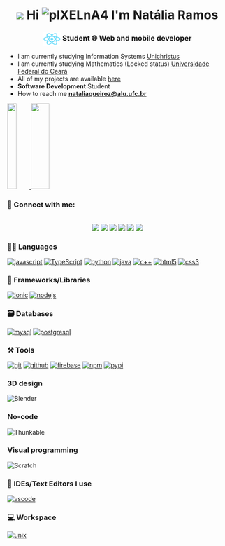 
 <h1  <h1 align="center"> <h1 align="center"><img src="https://raw.githubusercontent.com/MartinHeinz/MartinHeinz/master/wave.gif" width="30"> Hi <img <img width="30" height="477" alt="pIXELnA4" src="https://github.com/user-attachments/assets/a01a29ac-c681-47a2-b458-61cb82b40251"  />  I'm Natália Ramos </h1>
<h3 align="center"> <img align="center" alt="kishar-React" height="30" width="40" src="https://raw.githubusercontent.com/devicons/devicon/master/icons/react/react-original.svg"> Student 🌐 Web and mobile developer</h3>


- I am currently studying Information Systems <a href="https://www.unichristus.edu.br/" target="_blank" rel="noopener noreferrer">Unichristus</a>
- I am currently studying Mathematics (Locked status) <a href="https://www.ufc.br/" target="_blank" rel="noopener noreferrer">Universidade Federal do Ceará</a>
- All of my projects are available <a href="https://nataliaramos.github.io" target="_blank" rel="noopener noreferrer">here</a>
- **Software Development** Student 
- How to reach me **nataliaqueiroz@alu.ufc.br**

<a href="https://github.com/anuraghazra/github-readme-stats">
  <img width="41%" height="195px"src="https://github-readme-stats.vercel.app/api?username=nataliakishar&theme=radical&show_icons=true&hide=issues" style="max-width: 10%;" />
  <img width="41%" height="195px" src="https://github-readme-stats.vercel.app/api/top-langs/?username=nataliakishar&theme=radical&show_icons=true&hide=issues" style="max-width: 20%;"/>
 
</a>

### 🤝 Connect with me:

<div style="display: inline_block"><br>

 <div align="center">
  <a href="https://www.youtube.com/channel/UCwvkyv8QI-ocrnZ4Z6Te8Hg" target="_blank"><img src="https://img.shields.io/badge/YouTube-FF0000?style=for-the-badge&logo=youtube&logoColor=white" target="_blank"></a>
  <a href="https://www.instagram.com/na.r.a.v/" target="_blank"><img src="https://img.shields.io/badge/-Instagram-%23E4405F?style=for-the-badge&logo=instagram&logoColor=white" target="_blank"></a>
  <a href = "mailto:rbiomatematica@gmail.com"><img src="https://img.shields.io/badge/-Gmail-%23333?style=for-the-badge&logo=gmail&logoColor=white" target="_blank"></a>
  <a href="https://www.linkedin.com/in/nat%C3%A1lia-ramos-b9322148/" target="_blank"><img src="https://img.shields.io/badge/-LinkedIn-%230077B5?style=for-the-badge&logo=linkedin&logoColor=white" target="_blank"></a> 
  <a href="http://lattes.cnpq.br/7258973510195914"_blank"><img height="35em"src="http://www.portalfea.fea.usp.br/sites/default/files/u6211/icon-curriculo-lattes.png" target="_blank"></a>
  <a href="https://wa.me/qr/XMTADL4TNCYJF1"_blank"><img height="25em"  src="https://img.shields.io/badge/WhatsApp-25D366?style=for-the-badge&logo=whatsapp&logoColor=white" target="_blank"></a>
</div>


### 🧑‍💻 Languages

[![javascript](https://img.shields.io/badge/JavaScript-323330?style=for-the-badge&logo=javascript&logoColor=F7DF1E)](https://www.youtube.com/channel/UCwvkyv8QI-ocrnZ4Z6Te8Hg)
[![TypeScript](https://img.shields.io/badge/TypeScript-007ACC?style=for-the-badge&logo=typescript&logoColor=white)](https://www.youtube.com/channel/UCwvkyv8QI-ocrnZ4Z6Te8Hg)
[![python](https://img.shields.io/badge/Python-FFD43B?style=for-the-badge&logo=python&logoColor=darkgreen)](https://www.youtube.com/channel/UCwvkyv8QI-ocrnZ4Z6Te8Hg)
[![java](https://img.shields.io/badge/Java-ED8B00?style=for-the-badge&logo=java&logoColor=white)](https://www.youtube.com/channel/UCwvkyv8QI-ocrnZ4Z6Te8Hg)
[![c++](https://img.shields.io/badge/C%2B%2B-00599C?style=for-the-badge&logo=c%2B%2B&logoColor=white)](https://www.youtube.com/channel/UCwvkyv8QI-ocrnZ4Z6Te8Hg)
[![html5](https://img.shields.io/badge/HTML5-E34F26?style=for-the-badge&logo=html5&logoColor=white)](https://www.youtube.com/channel/UCwvkyv8QI-ocrnZ4Z6Te8Hg)
[![css3](https://img.shields.io/badge/CSS3-1572B6?style=for-the-badge&logo=css3&logoColor=white)](https://www.youtube.com/channel/UCwvkyv8QI-ocrnZ4Z6Te8Hg)

### 🧩 Frameworks/Libraries

[![ionic](https://img.shields.io/badge/Ionic-20232A?style=for-the-badge&logo=ionic&logoColor=61DAFB)](https://www.youtube.com/channel/UCwvkyv8QI-ocrnZ4Z6Te8Hg)
[![nodejs](https://img.shields.io/badge/Node.js-339933?style=for-the-badge&logo=nodedotjs&logoColor=white)](https://www.youtube.com/channel/UCwvkyv8QI-ocrnZ4Z6Te8Hg)

### 🗃️ Databases

[![mysql](https://img.shields.io/badge/MySQL-005C84?style=for-the-badge&logo=mysql&logoColor=white)](https://www.youtube.com/channel/UCwvkyv8QI-ocrnZ4Z6Te8Hg)
[![postgresql](https://img.shields.io/badge/PostgreSQL-20232A?style=for-the-badge&logo=postgresql&logoColor=61DAFB)](https://www.youtube.com/channel/UCwvkyv8QI-ocrnZ4Z6Te8Hg)

### ⚒️ Tools

[![git](https://img.shields.io/badge/GIT-E44C30?style=for-the-badge&logo=git&logoColor=white)](https://www.youtube.com/channel/UCwvkyv8QI-ocrnZ4Z6Te8Hg)
[![github](https://img.shields.io/badge/GitHub-100000?style=for-the-badge&logo=github&logoColor=white)](https://www.youtube.com/channel/UCwvkyv8QI-ocrnZ4Z6Te8Hg)
[![firebase](https://img.shields.io/badge/firebase-ffca28?style=for-the-badge&logo=firebase&logoColor=black)](https://www.youtube.com/channel/UCwvkyv8QI-ocrnZ4Z6Te8Hg)
[![npm](https://img.shields.io/badge/npm-CB3837?style=for-the-badge&logo=npm&logoColor=white)](https://www.youtube.com/channel/UCwvkyv8QI-ocrnZ4Z6Te8Hg)
[![pypi](https://img.shields.io/badge/pypi-3775A9?style=for-the-badge&logo=pypi&logoColor=white)](https://www.youtube.com/channel/UCwvkyv8QI-ocrnZ4Z6Te8Hg)

### 3D design

<img alt="Blender" height="24px" src="https://upload.wikimedia.org/wikipedia/commons/thumb/3/3c/Logo_Blender.svg/512px-Logo_Blender.svg.png" />

### No-code 

<img alt="Thunkable" height="24px" src="https://cdn.prod.website-files.com/63b59ece6123439ac23e226f/63f4719281106972f5c9dbd8_thunkable-nav-logo.png" />

### Visual programming 

<img alt="Scratch" height="24px" src="https://upload.wikimedia.org/wikipedia/commons/thumb/f/f1/Scratchlogo.svg/512px-Scratchlogo.svg.png" />

### 🧠 IDEs/Text Editors I use

[![vscode](https://img.shields.io/badge/Visual_Studio_Code-0078D4?style=for-the-badge&logo=visual%20studio%20code&logoColor=white)](https://www.youtube.com/channel/UCwvkyv8QI-ocrnZ4Z6Te8Hg)

### 💻 Workspace

[![unix](https://img.shields.io/badge/Linux-0078D6?style=for-the-badge&logo=linux&logoColor=white)](https://www.youtube.com/channel/UCwvkyv8QI-ocrnZ4Z6Te8Hg)

<!-- 
[![windows](https://img.shields.io/badge/Windows-0078D6?style=for-the-badge&logo=windows&logoColor=white)](https://www.youtube.com/channel/UCwvkyv8QI-ocrnZ4Z6Te8Hg)
-->

<!-- [![hp laptop](https://img.shields.io/badge/hp%20laptop-0096D6?style=for-the-badge&logo=hp&logoColor=white)](https://www.youtube.com/channel/UCwvkyv8QI-ocrnZ4Z6Te8Hg)
[![acer monitor](https://img.shields.io/badge/acer%20monitor-83B81A?style=for-the-badge&logo=acer&logoColor=white)](https://www.youtube.com/channel/UCwvkyv8QI-ocrnZ4Z6Te8Hg) -->
